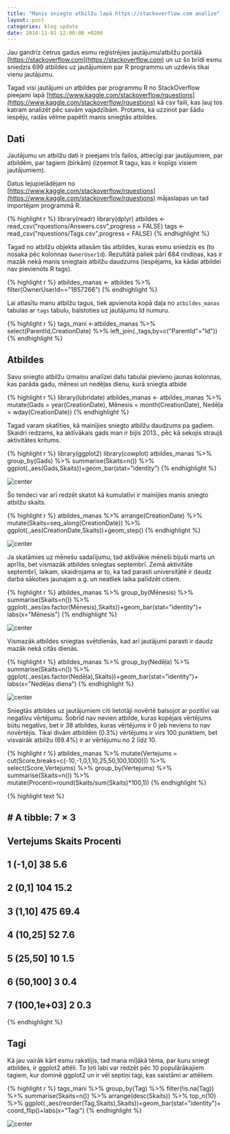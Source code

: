 ```yaml
---
title: "Manis sniegto atbilžu lapā https://stackoverflow.com analīze"
layout: post
categories: blog update
date: 2016-11-01 12:00:00 +0200
---
```




Jau gandrīz četrus gadus esmu reģistrējies jautājumu/atbilžu portālā [https://stackoverflow.com](https://stackoverflow.com) un uz šo brīdi esmu sniedzis 699 atbildes uz jautājumiem par R programmu un uzdevis tikai vienu jautājumu.

Tagad visi jautājumi un atbildes par programmu R no StackOverflow pieejami lapā [https://www.kaggle.com/stackoverflow/rquestions](https://www.kaggle.com/stackoverflow/rquestions) kā csv faili, kas ļauj tos katram analizēt pēc savām vajadzībām. Protams, ka uzzinot par šādu iespēju, radās vēlme papētīt manis sniegtās atbildes.


## Dati

Jautājumu un atbilžu dati ir pieejami trīs failos, attiecīgi par jautājumiem, par atbildēm, par tagiem (birkām) (izņemot R tagu, kas ir kopīgs visiem jautājumiem).

Datus lejupielādējam no [https://www.kaggle.com/stackoverflow/rquestions](https://www.kaggle.com/stackoverflow/rquestions) mājaslapas un tad importējam programmā R.


{% highlight r %}
library(readr)
library(dplyr)
atbildes <- read_csv("rquestions/Answers.csv",progress = FALSE)
tags <- read_csv("rquestions/Tags.csv",progress = FALSE)
{% endhighlight %}

Tagad no atbilžu objekta atlasām tās atbildes, kuras esmu sniedzis es (to nosaka pēc kolonnas `OwnerUserId`). Rezultātā paliek pārī 684 rindiņas, kas ir mazāk nekā manis sniegtais atbilžu daudzums (iespējams, ka kādai atbildei nav pievienots R tags).


{% highlight r %}
atbildes_manas <- atbildes %>% filter(OwnerUserId=="1857266")
{% endhighlight %}

Lai atlasītu manu atbilžu tagus, tiek apvienota kopā daļa no `atbildes_manas` tabulas ar `tags` tabulu, balstoties uz jautājumu Id numuru.


{% highlight r %}
tags_mani <-atbildes_manas %>% select(ParentId,CreationDate) %>%
      left_join(.,tags,by=c("ParentId"="Id"))
{% endhighlight %}


## Atbildes

Savu sniegto atbilžu izmaiņu analīzei datu tabulai pievieno jaunas kolonnas, kas parāda gadu, mēnesi un nedēļas dienu, kurā sniegta atbide

{% highlight r %}
library(lubridate)
atbildes_manas <- atbildes_manas %>%
      mutate(Gads = year(CreationDate),
             Mēnesis = month(CreationDate),
             Nedēļa = wday(CreationDate))
{% endhighlight %}

Tagad varam skatīties, kā mainījies sniegto atbilžu daudzums pa gadiem. Skaidri redzams, ka aktīvākais gads man ir bijis 2013., pēc kā sekojis straujš aktivitātes kritums. 

{% highlight r %}
library(ggplot2)
library(cowplot)
atbildes_manas %>%
      group_by(Gads) %>%
      summarise(Skaits=n()) %>%
      ggplot(.,aes(Gads,Skaits))+geom_bar(stat="identity")
{% endhighlight %}

![center](/figs/2016-11-01-stack-atbildes/unnamed-chunk-5-1.png)

Šo tendeci var arī redzēt skatot kā kumulatīvi ir mainījies manis sniegto atbilžu skaits.


{% highlight r %}
atbildes_manas %>%
      arrange(CreationDate) %>%
      mutate(Skaits=seq_along(CreationDate)) %>%
      ggplot(.,aes(CreationDate,Skaits))+geom_step()
{% endhighlight %}

![center](/figs/2016-11-01-stack-atbildes/unnamed-chunk-6-1.png)



Ja skatāmies uz mēnešu sadalījumu, tad aktīvākie mēneši bijuši marts un aprīlis, bet vismazāk atbildes sniegtas septembrī. Zemā aktivitāte septembrī, laikam, skaidrojama ar to, ka tad parasti universitātē ir daudz darba sākoties jaunajam a.g. un neatliek laika palīdzēt citiem.


{% highlight r %}
atbildes_manas %>%
      group_by(Mēnesis) %>%
      summarise(Skaits=n()) %>%
      ggplot(.,aes(as.factor(Mēnesis),Skaits))+geom_bar(stat="identity")+
      labs(x="Mēnesis")
{% endhighlight %}

![center](/figs/2016-11-01-stack-atbildes/unnamed-chunk-7-1.png)

Vismazāk atbildes sniegtas svētdienās, kad arī jautājumi parasti ir daudz mazāk nekā citās dienās.

{% highlight r %}
atbildes_manas %>%
      group_by(Nedēļa) %>%
      summarise(Skaits=n()) %>%
      ggplot(.,aes(as.factor(Nedēļa),Skaits))+geom_bar(stat="identity")+
      labs(x="Nedēļas diena")
{% endhighlight %}

![center](/figs/2016-11-01-stack-atbildes/unnamed-chunk-8-1.png)

Sniegtās atbildes uz jautājumiem citi lietotāji novērtē balsojot ar pozitīvi vai negatīvu vērtējumu. Šobrīd nav nevien atbilde, kuras kopējais vērtējums būtu negatīvs, bet ir 38 atbildes, kuras vērtējums ir 0 jeb neviens to nav novērtējis. Tikai divām atbildēm (0.3%) vērtējums ir virs 100 punktiem, bet visvairāk atbilžu (69.4%) ir ar vērtējumu no 2 līdz 10.


{% highlight r %}
atbildes_manas %>% 
      mutate(Vertejums = cut(Score,breaks=c(-10,-1,0,1,10,25,50,100,1000))) %>%
      select(Score,Vertejums) %>%
      group_by(Vertejums) %>%
      summarise(Skaits=n()) %>%
      mutate(Procenti=round(Skaits/sum(Skaits)*100,1))
{% endhighlight %}



{% highlight text %}
## # A tibble: 7 × 3
##     Vertejums Skaits Procenti
##        <fctr>  <int>    <dbl>
## 1      (-1,0]     38      5.6
## 2       (0,1]    104     15.2
## 3      (1,10]    475     69.4
## 4     (10,25]     52      7.6
## 5     (25,50]     10      1.5
## 6    (50,100]      3      0.4
## 7 (100,1e+03]      2      0.3
{% endhighlight %}


## Tagi

Kā jau vairāk kārt esmu rakstījis, tad mana mīļākā tēma, par kuru sniegt atbildes, ir ggplot2 attēli. To ļoti labi var redzēt pēc 10 populārākajiem tagiem, kur dominē ggplot2 un ir vēl septiņi tagi, kas saistāmi ar attēliem.


{% highlight r %}
tags_mani %>% group_by(Tag) %>%
      filter(!is.na(Tag)) %>%
      summarise(Skaits=n()) %>%
      arrange(desc(Skaits)) %>%
      top_n(10) %>%
      ggplot(.,aes(reorder(Tag,Skaits),Skaits))+geom_bar(stat="identity")+
      coord_flip()+labs(x="Tagi")
{% endhighlight %}

![center](/figs/2016-11-01-stack-atbildes/unnamed-chunk-10-1.png)


